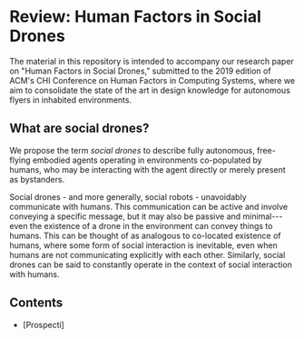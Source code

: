 # Review: Human Factors in Social Drones

The material in this repository is intended to accompany our research paper on "Human Factors in Social Drones," submitted to the 2019 edition of ACM's CHI Conference on Human Factors in Computing Systems, where we aim to consolidate the state of the art in design knowledge for autonomous flyers in inhabited environments.

## What are social drones?

We propose the term *social drones* to describe fully autonomous, free-flying embodied agents operating in environments co-populated by humans, who may be interacting with the agent directly or merely present as bystanders.

Social drones - and more generally, social robots - unavoidably communicate with humans. This communication can be active and involve conveying a specific message, but it may also be passive and minimal---even the existence of a drone in the environment can convey things to humans. This can be thought of as analogous to co-located existence of humans, where some form of social interaction is inevitable, even when humans are not communicating explicitly with each other. Similarly, social drones can be said to constantly operate in the context of social interaction with humans.

## Contents

- [Prospecti]

